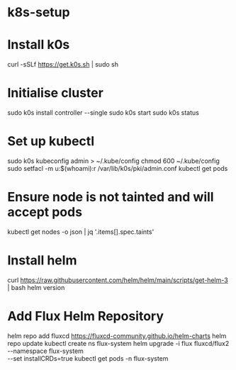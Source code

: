 # k8s-setup
# Install k0s
curl -sSLf https://get.k0s.sh | sudo sh

# Initialise cluster 
sudo k0s install controller --single
sudo k0s start
sudo k0s status

# Set up kubectl
sudo k0s kubeconfig admin > ~/.kube/config
chmod 600 ~/.kube/config
sudo setfacl -m u:$(whoami):r /var/lib/k0s/pki/admin.conf
kubectl get pods

# Ensure node is not tainted and will accept pods
kubectl get nodes -o json | jq '.items[].spec.taints'

# Install helm
curl https://raw.githubusercontent.com/helm/helm/main/scripts/get-helm-3 | bash
helm version

# Add Flux Helm Repository
helm repo add fluxcd https://fluxcd-community.github.io/helm-charts
helm repo update
kubectl create ns flux-system
helm upgrade -i flux fluxcd/flux2 \
  --namespace flux-system \
  --set installCRDs=true
kubectl get pods -n flux-system
